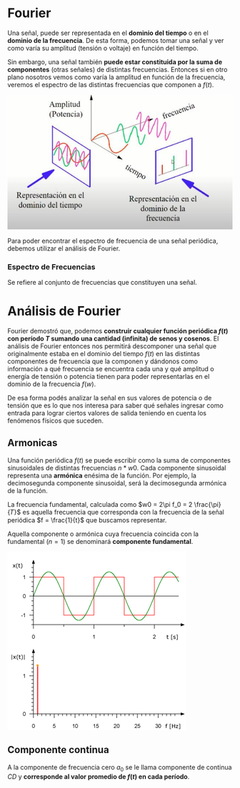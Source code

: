 # Fourier

Una señal, puede ser representada en el **dominio del tiempo** o en el **dominio de la frecuencia**. De esta forma, podemos tomar una señal y ver como varía su amplitud (tensión o voltaje) en función del tiempo.

Sin embargo, una señal también **puede estar constituida por la suma de componentes** (otras señales) de distintas frecuencias. Entonces si en otro plano nosotros vemos como varía la amplitud en función de la frecuencia, veremos el espectro de las distintas frecuencias que componen a $f(t)$.

![dominio_tiempo_frecuencia](assets/dominio_tiempo_frecuencia.png)

Para poder encontrar el espectro de frecuencia de una señal periódica, debemos utilizar el análisis de Fourier.

### Espectro de Frecuencias

Se refiere al conjunto de frecuencias que constituyen una señal.

# Análisis de Fourier

Fourier demostró que, podemos **construir cualquier función periódica $f(t)$ con período $T$ sumando una cantidad (infinita) de senos y cosenos**. El análisis de Fourier entonces nos permitirá descomponer una señal que originalmente estaba en el dominio del tiempo $f(t)$ en las distintas componentes de frecuencia que la componen y dándonos como información a qué frecuencia se encuentra cada una y qué amplitud o energía de tensión o potencia tienen para poder representarlas en el dominio de la frecuencia $f(w)$.

De esa forma podés analizar la señal en sus valores de potencia o de tensión que es lo que nos interesa para saber qué señales ingresar como entrada para lograr ciertos valores de salida teniendo en cuenta los fenómenos físicos que suceden.

## Armonicas

Una función periódica $f(t)$ se puede escribir como la suma de componentes sinusoidales de distintas frecuencias $n * w0$. Cada componente sinusoidal representa una **armónica** enésima de la función. Por ejemplo, la decimosegunda componente sinusoidal, será la decimosegunda armónica de la función.

La frecuencia fundamental, calculada como $w0 = 2\pi f_0 = 2 \frac{\pi}{𝑇}$ es aquella frecuencia que corresponda con la frecuencia de la señal periódica $f = \frac{1}{t}$ que buscamos representar.

Aquella componente o armónica cuya frecuencia coincida con la fundamental ($n=1$) se denominará **componente fundamental**.

![transformada_fourier](assets/transformada_fourier.gif)

## Componente continua

A la componente de frecuencia cero $a_0$ se le llama componente de continua $CD$ y **corresponde al valor promedio de $f(t)$ en cada período**.